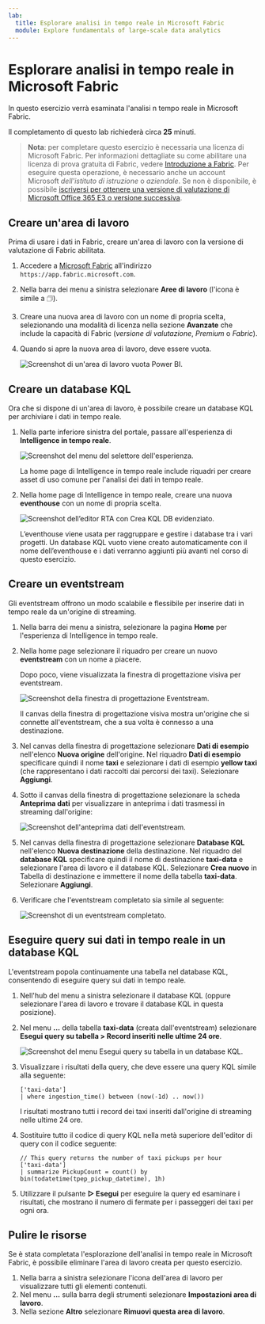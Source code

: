 ```yaml
---
lab:
  title: Esplorare analisi in tempo reale in Microsoft Fabric
  module: Explore fundamentals of large-scale data analytics
---
```


# Esplorare analisi in tempo reale in Microsoft Fabric

In questo esercizio verrà esaminata l'analisi n tempo reale in Microsoft Fabric.

Il completamento di questo lab richiederà circa **25** minuti.

> **Nota**: per completare questo esercizio è necessaria una licenza di Microsoft Fabric. Per informazioni dettagliate su come abilitare una licenza di prova gratuita di Fabric, vedere [Introduzione a Fabric](https://learn.microsoft.com/fabric/get-started/fabric-trial). Per eseguire questa operazione, è necessario anche un account Microsoft *dell'istituto di istruzione* o *aziendale*. Se non è disponibile, è possibile [iscriversi per ottenere una versione di valutazione di Microsoft Office 365 E3 o versione successiva](https://www.microsoft.com/microsoft-365/business/compare-more-office-365-for-business-plans).

## Creare un'area di lavoro

Prima di usare i dati in Fabric, creare un'area di lavoro con la versione di valutazione di Fabric abilitata.

1. Accedere a [Microsoft Fabric](https://app.fabric.microsoft.com) all'indirizzo `https://app.fabric.microsoft.com`.
2. Nella barra dei menu a sinistra selezionare **Aree di lavoro** (l'icona è simile a &#128455;).
3. Creare una nuova area di lavoro con un nome di propria scelta, selezionando una modalità di licenza nella sezione **Avanzate** che include la capacità di Fabric (*versione di valutazione*, *Premium* o *Fabric*).
4. Quando si apre la nuova area di lavoro, deve essere vuota.

    ![Screenshot di un'area di lavoro vuota Power BI.](./images/new-workspace.png)

## Creare un database KQL

Ora che si dispone di un'area di lavoro, è possibile creare un database KQL per archiviare i dati in tempo reale.

1. Nella parte inferiore sinistra del portale, passare all'esperienza di **Intelligence in tempo reale**.

    ![Screenshot del menu del selettore dell'esperienza.](./images/fabric-real-time.png)

    La home page di Intelligence in tempo reale include riquadri per creare asset di uso comune per l'analisi dei dati in tempo reale.

2. Nella home page di Intelligence in tempo reale, creare una nuova **eventhouse** con un nome di propria scelta.

    ![Screenshot dell’editor RTA con Crea KQL DB evidenziato.](./images/create-kql-db.png)

    L’eventhouse viene usata per raggruppare e gestire i database tra i vari progetti. Un database KQL vuoto viene creato automaticamente con il nome dell’eventhouse e i dati verranno aggiunti più avanti nel corso di questo esercizio.

## Creare un eventstream

Gli eventstream offrono un modo scalabile e flessibile per inserire dati in tempo reale da un'origine di streaming.

1. Nella barra dei menu a sinistra, selezionare la pagina **Home** per l'esperienza di Intelligence in tempo reale.
1. Nella home page selezionare il riquadro per creare un nuovo **eventstream** con un nome a piacere.

    Dopo poco, viene visualizzata la finestra di progettazione visiva per eventstream.

    ![Screenshot della finestra di progettazione Eventstream.](./images/eventstream-designer.png)

    Il canvas della finestra di progettazione visiva mostra un'origine che si connette all'eventstream, che a sua volta è connesso a una destinazione.

1. Nel canvas della finestra di progettazione selezionare **Dati di esempio** nell'elenco **Nuova origine** dell'origine. Nel riquadro **Dati di esempio** specificare quindi il nome **taxi** e selezionare i dati di esempio **yellow taxi** (che rappresentano i dati raccolti dai percorsi dei taxi). Selezionare **Aggiungi**.
1. Sotto il canvas della finestra di progettazione selezionare la scheda **Anteprima dati** per visualizzare in anteprima i dati trasmessi in streaming dall'origine:

    ![Screenshot dell'anteprima dati dell'eventstream.](./images/eventstream-preview.png)

1. Nel canvas della finestra di progettazione selezionare **Database KQL** nell'elenco **Nuova destinazione** della destinazione. Nel riquadro del **database KQL** specificare quindi il nome di destinazione **taxi-data** e selezionare l'area di lavoro e il database KQL. Selezionare **Crea nuovo** in Tabella di destinazione e immettere il nome della tabella **taxi-data**. Selezionare **Aggiungi**.
1. Verificare che l'eventstream completato sia simile al seguente:

    ![Screenshot di un eventstream completato.](./images/complete-eventstream.png)

## Eseguire query sui dati in tempo reale in un database KQL

L'eventstream popola continuamente una tabella nel database KQL, consentendo di eseguire query sui dati in tempo reale.

1. Nell'hub del menu a sinistra selezionare il database KQL (oppure selezionare l'area di lavoro e trovare il database KQL in questa posizione).
1. Nel menu **...** della tabella **taxi-data** (creata dall'eventstream) selezionare **Esegui query su tabella > Record inseriti nelle ultime 24 ore**.

    ![Screenshot del menu Esegui query su tabella in un database KQL.](./images/kql-query.png)

1. Visualizzare i risultati della query, che deve essere una query KQL simile alla seguente:

    ```kql
    ['taxi-data']
    | where ingestion_time() between (now(-1d) .. now())
    ```

    I risultati mostrano tutti i record dei taxi inseriti dall'origine di streaming nelle ultime 24 ore.

1. Sostituire tutto il codice di query KQL nella metà superiore dell'editor di query con il codice seguente:

    ```kql
    // This query returns the number of taxi pickups per hour
    ['taxi-data']
    | summarize PickupCount = count() by bin(todatetime(tpep_pickup_datetime), 1h)
    ```

1. Utilizzare il pulsante **▷ Esegui** per eseguire la query ed esaminare i risultati, che mostrano il numero di fermate per i passeggeri dei taxi per ogni ora.

## Pulire le risorse

Se è stata completata l'esplorazione dell'analisi in tempo reale in Microsoft Fabric, è possibile eliminare l'area di lavoro creata per questo esercizio.

1. Nella barra a sinistra selezionare l'icona dell'area di lavoro per visualizzare tutti gli elementi contenuti.
2. Nel menu **...** sulla barra degli strumenti selezionare **Impostazioni area di lavoro**.
3. Nella sezione **Altro** selezionare **Rimuovi questa area di lavoro**.
